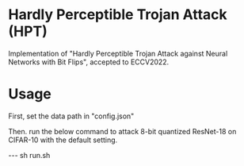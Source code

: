 
# Hardly Perceptible Trojan Attack (HPT)

Implementation of "Hardly Perceptible Trojan Attack against Neural Networks with Bit Flips", accepted to ECCV2022.

# Usage
First, set the data path in "config.json"

Then. run the below command to attack 8-bit quantized ResNet-18 on CIFAR-10 with the default setting.

--- sh run.sh
